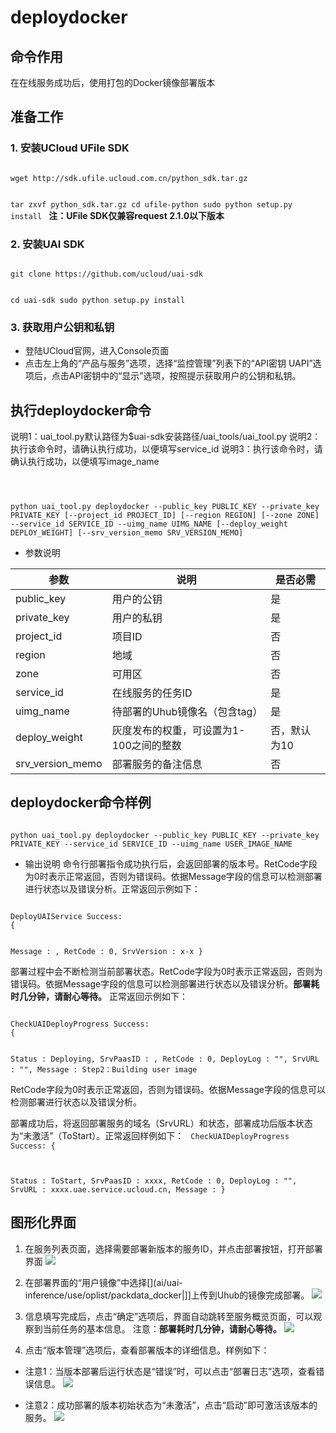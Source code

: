 

# deploydocker
## 命令作用
在[](ai/uai-inference/use/oplist/create)在线服务成功后，使用[](ai/uai-inference/use/oplist/packdata_docker)打包的Docker镜像部署版本 

## 准备工作
### 1. 安装UCloud UFile SDK 

<code>
wget http://sdk.ufile.ucloud.com.cn/python_sdk.tar.gz

tar zxvf python_sdk.tar.gz
cd ufile-python
sudo python setup.py install
</code>
**注：UFile SDK仅兼容request 2.1.0以下版本**

### 2. 安装UAI SDK

<code>
git clone https://github.com/ucloud/uai-sdk

cd uai-sdk
sudo python setup.py install
</code>

### 3. 获取用户公钥和私钥 

  * 登陆UCloud官网，进入Console页面
  * 点击左上角的“产品与服务”选项，选择“监控管理”列表下的“API密钥 UAPI”选项后，点击API密钥中的“显示”选项，按照提示获取用户的公钥和私钥。

## 执行deploydocker命令

说明1：uai\_tool.py默认路径为$uai-sdk安装路径/uai\_tools/uai\_tool.py 
说明2：执行该命令时，请确认[](ai/uai-inference/use/oplist/create)执行成功，以便填写service\_id 
说明3：执行该命令时，请确认[](ai/uai-inference/use/oplist/packdata_docker)执行成功，以便填写image\_name 

<code>

 python uai_tool.py deploydocker    --public_key  PUBLIC_KEY
			  	    --private_key  PRIVATE_KEY 
			            [--project_id  PROJECT_ID]
                                    [--region  REGION]
                                    [--zone  ZONE] 
         			    --service_id  SERVICE_ID 
          			    --uimg_name  UIMG_NAME
                                    [--deploy_weight  DEPLOY_WEIGHT]
                                    [--srv_version_memo  SRV_VERSION_MEMO]
</code>

  * 参数说明

| 参数 | 说明 | 是否必需 |
| ---- | ---- | -------- |
| public\_key     | 用户的公钥                   | 是        |
| private\_key    | 用户的私钥                   | 是        |
| project\_id    | 项目ID                         | 否         |
| region   	 | 地域                	        | 否         |
| zone           | 可用区				| 否         |
| service\_id    | 在线服务的任务ID              | 是        |
| uimg\_name     | 待部署的Uhub镜像名（包含tag）      | 是        |
| deploy\_weight  | 灰度发布的权重，可设置为1-100之间的整数  | 否，默认为10  |
| srv\_version\_memo  | 部署服务的备注信息  | 否 |

## deploydocker命令样例

<code>
python uai_tool.py deploydocker --public_key PUBLIC_KEY --private_key PRIVATE_KEY --service_id SERVICE_ID --uimg_name USER_IMAGE_NAME
</code>

  * 输出说明
命令行部署指令成功执行后，会返回部署的版本号。RetCode字段为0时表示正常返回，否则为错误码。依据Message字段的信息可以检测部署进行状态以及错误分析。正常返回示例如下：

<code>
DeployUAIService Success:
{

Message : ,
RetCode : 0,
SrvVersion : x-x
}
</code>

部署过程中会不断检测当前部署状态。RetCode字段为0时表示正常返回，否则为错误码。依据Message字段的信息可以检测部署进行状态以及错误分析。**部署耗时几分钟，请耐心等待。**
正常返回示例如下：

<code>
CheckUAIDeployProgress Success:
{

Status : Deploying,
SrvPaasID : ,
RetCode : 0,
DeployLog : "",
SrvURL : "",
Message : Step2：Building user image
</code>

RetCode字段为0时表示正常返回，否则为错误码。依据Message字段的信息可以检测部署进行状态以及错误分析。 

部署成功后，将返回部署服务的域名（SrvURL）和状态，部署成功后版本状态为“未激活”（ToStart）。正常返回样例如下：
<code>
CheckUAIDeployProgress Success:
{

Status : ToStart,
SrvPaasID : xxxx,
RetCode : 0,
DeployLog : "",
SrvURL : xxxx.uae.service.ucloud.cn,
Message :
}
</code>

## 图形化界面

1. 在服务列表页面，选择需要部署新版本的服务ID，并点击部署按钮，打开部署界面 
![](ai/uai-inference/images/use/oplist/deploydocker/depoy0.png)

2. 在部署界面的“用户镜像”中选择[](ai/uai-inference/use/oplist/packdata_docker|]]上传到Uhub的镜像完成部署。
![](ai/uai-inference/images/use/oplist/deploydocker/deploy1.png)

3. 信息填写完成后，点击“确定”选项后，界面自动跳转至服务概览页面，可以观察到当前任务的基本信息。
注意：**部署耗时几分钟，请耐心等待。** 
![](ai/uai-inference/images/use/oplist/deploydocker/deploy2.png)

4. 点击“版本管理”选项后，查看部署版本的详细信息。样例如下：
  * 注意1：当版本部署后运行状态是“错误”时，可以点击“部署日志”选项，查看错误信息。
![](ai/uai-inference/images/use/oplist/deploydocker/deploy3.png)

  * 注意2：成功部署的版本初始状态为“未激活”，点击“启动”即可激活该版本的服务。
![](ai/uai-inference/images/use/oplist/deploydocker/deploy4.png)


